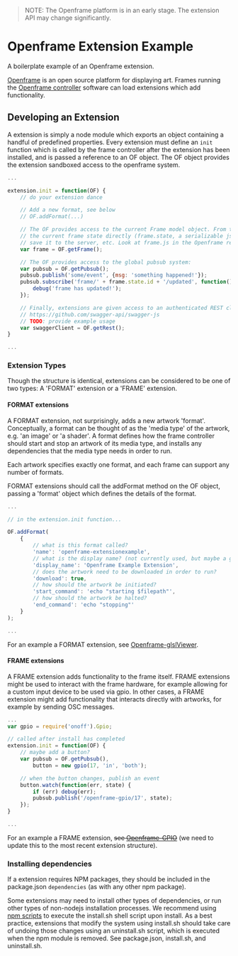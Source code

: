 > NOTE: The Openframe platform is in an early stage. The extension API may change significantly.

# Openframe Extension Example

A boilerplate example of an Openframe extension.

[Openframe](http://openframe.io) is an open source platform for displaying art. Frames running the [Openframe controller](https://github.com/OpenframeProject/Openframe) software can load extensions which add functionality.

## Developing an Extension

A extension is simply a node module which exports an object containing a handful of predefined properties. Every extension must define an `init` function which is called by the frame controller after the extension has been installed, and is passed a reference to an OF object. The OF object provides the extension sandboxed access to the openframe system.

```javascript
...

extension.init = function(OF) {
    // do your extension dance

    // Add a new format, see below
    // OF.addFormat(...)

    // The OF provides access to the current Frame model object. From this object you can access and modify
    // the current frame state directly (frame.state, a serializable js object), persist it to the local disk or
    // save it to the server, etc. Look at frame.js in the Openframe repo for details.
    var frame = OF.getFrame();

    // The OF provides access to the global pubsub system:
    var pubsub = OF.getPubsub();
    pubsub.publish('some/event', {msg: 'something happened!'});
    pubsub.subscribe('frame/' + frame.state.id + '/updated', function() {
        debug('frame has updated!');
    });

    // Finally, extensions are given access to an authenticated REST client (swagger):
    // https://github.com/swagger-api/swagger-js
    // TODO: provide example usage
    var swaggerClient = OF.getRest();
}

...
```

### Extension Types

Though the structure is identical, extensions can be considered to be one of two types: A 'FORMAT' extension or a 'FRAME' extension.

#### FORMAT extensions

A FORMAT extension, not surprisingly, adds a new artwork 'format'. Conceptually, a format can be thought of as the 'media type' of the artwork, e.g. 'an image' or 'a shader'. A format defines how the frame controller should start and stop an artwork of its media type, and installs any dependencies that the media type needs in order to run.

Each artwork specifies exactly one format, and each frame can support any number of formats.

FORMAT extensions should call the addFormat method on the OF object, passing a 'format' object which defines the details of the format.

```javascript
...

// in the extension.init function...

OF.addFormat(
    {
        // what is this format called?
        'name': 'openframe-extensionexample',
        // what is the display name? (not currently used, but maybe a good idea)
        'display_name': 'Openframe Example Extension',
        // does the artwork need to be downloaded in order to run?
        'download': true,
        // how should the artwork be initiated?
        'start_command': 'echo "starting $filepath"',
        // how should the artwork be halted?
        'end_command': 'echo "stopping"'
    }
);

...
```

For an example a FORMAT extension, see [Openframe-glslViewer](https://github.com/OpenframeProject/Openframe-glslViewer).

#### FRAME extensions

A FRAME extension adds functionality to the frame itself. FRAME extensions might be used to interact with the frame hardware, for example allowing for a custom input device to be used via gpio. In other cases, a FRAME extension might add functionality that interacts directly with artworks, for example by sending OSC messages.

```javascript
...
var gpio = require('onoff').Gpio;

// called after install has completed
extension.init = function(OF) {
    // maybe add a button?
    var pubsub = OF.getPubsub(),
        button = new gpio(17, 'in', 'both');

    // when the button changes, publish an event
    button.watch(function(err, state) {
        if (err) debug(err);
        pubsub.publish('/openframe-gpio/17', state);
    });
}

...
```

For an example a FRAME extension, ~~see [Openframe-GPIO](https://github.com/OpenframeProject/Openframe-GPIO)~~ (we need to update this to the most recent extension structure).

### Installing dependencies

If a extension requires NPM packages, they should be included in the package.json `dependencies` (as with any other npm package).

Some extensions may need to install other types of dependencies, or run other types of non-nodejs installation processes. We recommend using [npm scripts](https://docs.npmjs.com/misc/scripts) to execute the install.sh shell script upon install. As a best practice, extensions that modify the system using install.sh should take care of undoing those changes using an uninstall.sh script, which is executed when the npm module is removed. See package.json, install.sh, and uninstall.sh.
